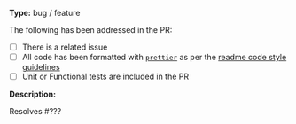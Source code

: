 **Type:** bug / feature

The following has been addressed in the PR:

* [ ] There is a related issue
* [ ] All code has been formatted with [`prettier`](https://prettier.io/) as per the [readme code style guidelines](./../#code-style)
* [ ] Unit or Functional tests are included in the PR

<!--
Our bots should ensure:

* [ ] All contributors have signed a CLA
* [ ] The PR passes CI testing
* [ ] Code coverage is maintained
* [ ] The PR has been reviewed and approved
-->

**Description:**

Resolves #???

